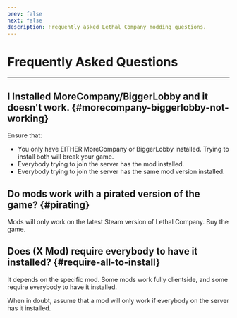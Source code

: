 ```yaml
---
prev: false
next: false
description: Frequently asked Lethal Company modding questions.
---
```


# Frequently Asked Questions

***

## I Installed MoreCompany/BiggerLobby and it doesn't work. {#morecompany-biggerlobby-not-working}

Ensure that:

- You only have EITHER MoreCompany or BiggerLobby installed. Trying to install both will break your game.
- Everybody trying to join the server has the mod installed.
- Everybody trying to join the server has the same mod version installed.

## Do mods work with a pirated version of the game? {#pirating}

Mods will only work on the latest Steam version of Lethal Company. Buy the game.

## Does (X Mod) require everybody to have it installed? {#require-all-to-install}

It depends on the specific mod. Some mods work fully clientside, and some require everybody to have it installed.

When in doubt, assume that a mod will only work if everybody on the server has it installed.
